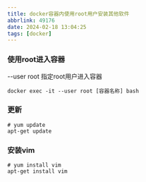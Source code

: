 ```yaml
---
title: docker容器内使用root用户安装其他软件
abbrlink: 49176
date: 2024-02-18 13:04:25
tags: [docker]
---
```


### 使用root进入容器
--user root 指定root用户进入容器
```shell
docker exec -it --user root [容器名称] bash 
```

### 更新
```shell
# yum update
apt-get update 
```

### 安装vim
```shell
# yum install vim
apt-get install vim
```
